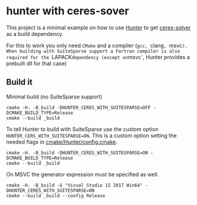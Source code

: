 # hunter with ceres-sover

This project is a minimal example on how to use [Hunter](https://github.com/cpp-pm/hunter) to get [ceres-solver](https://github.com/ceres-solver/ceres-solver) as a build dependency.

For this to work you only need `CMake` and a compiler (`gcc, `clang`, `msvc`). When building with SuiteSparse support a Fortran compiler is also required for the `LAPACK` dependency (except on `msvc`, Hunter provides a prebuilt dll for that case)


## Build it
Minimal build (no SuiteSparse support)
```
cmake -H. -B_build -DHUNTER_CERES_WITH_SUITESPARSE=OFF -DCMAKE_BUILD_TYPE=Release
cmake --build _build
```

To tell Hunter to build with SuiteSparse use the custom option `HUNTER_CERS_WITH_SUITESPARSE=ON`.
This is a custom option setting the needed flags in [cmake/Hunter/config.cmake](cmake/Hunter/config.cmake).
```
cmake -H. -B_build -DHUNTER_CERES_WITH_SUITESPARSE=ON -DCMAKE_BUILD_TYPE=Release
cmake --build _build
```

On MSVC the generator expression must be specified as well.

```
cmake -H. -B_build -G "Visual Studio 15 2017 Win64" -DHUNTER_CERES_WITH_SUITESPARSE=ON
cmake --build _build --config Release
```

